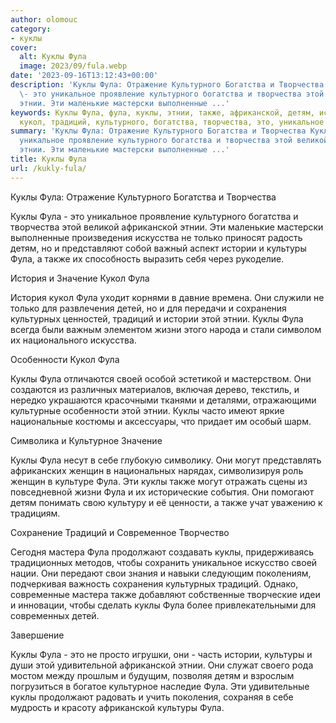 ```yaml
---
author: olomouc
category:
- куклы
cover:
  alt: Куклы Фула
  image: 2023/09/fula.webp
date: '2023-09-16T13:12:43+00:00'
description: 'Куклы Фула: Отражение Культурного Богатства и Творчества Куклы Фула
  \- это уникальное проявление культурного богатства и творчества этой великой африканской
  этнии. Эти маленькие мастерски выполненные ...'
keywords: Куклы Фула, фула, куклы, этнии, также, африканской, детям, истории, культуры,
  кукол, традиций, культурного, богатства, творчества, это, уникальное
summary: 'Куклы Фула: Отражение Культурного Богатства и Творчества Куклы Фула \- это
  уникальное проявление культурного богатства и творчества этой великой африканской
  этнии. Эти маленькие мастерски выполненные ...'
title: Куклы Фула
url: /kukly-fula/
---
```


Куклы Фула: Отражение Культурного Богатства и Творчества

Куклы Фула \- это уникальное проявление культурного богатства и творчества этой великой африканской этнии. Эти маленькие мастерски выполненные произведения искусства не только приносят радость детям, но и представляют собой важный аспект истории и культуры Фула, а также их способность выразить себя через рукоделие.

История и Значение Кукол Фула

История кукол Фула уходит корнями в давние времена. Они служили не только для развлечения детей, но и для передачи и сохранения культурных ценностей, традиций и истории этой этнии. Куклы Фула всегда были важным элементом жизни этого народа и стали символом их национального искусства.

Особенности Кукол Фула

Куклы Фула отличаются своей особой эстетикой и мастерством. Они создаются из различных материалов, включая дерево, текстиль, и нередко украшаются красочными тканями и деталями, отражающими культурные особенности этой этнии. Куклы часто имеют яркие национальные костюмы и аксессуары, что придает им особый шарм.

Символика и Культурное Значение

Куклы Фула несут в себе глубокую символику. Они могут представлять африканских женщин в национальных нарядах, символизируя роль женщин в культуре Фула. Эти куклы также могут отражать сцены из повседневной жизни Фула и их исторические события. Они помогают детям понимать свою культуру и её ценности, а также учат уважению к традициям.

Сохранение Традиций и Современное Творчество

Сегодня мастера Фула продолжают создавать куклы, придерживаясь традиционных методов, чтобы сохранить уникальное искусство своей нации. Они передают свои знания и навыки следующим поколениям, подчеркивая важность сохранения культурных традиций. Однако, современные мастера также добавляют собственные творческие идеи и инновации, чтобы сделать куклы Фула более привлекательными для современных детей.

Завершение

Куклы Фула \- это не просто игрушки, они \- часть истории, культуры и души этой удивительной африканской этнии. Они служат своего рода мостом между прошлым и будущим, позволяя детям и взрослым погрузиться в богатое культурное наследие Фула. Эти удивительные куклы продолжают радовать и учить поколения, сохраняя в себе мудрость и красоту африканской культуры Фула.